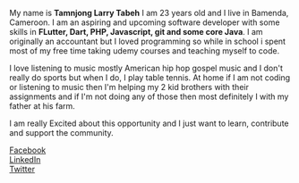 My name is **Tamnjong Larry Tabeh** I am 23 years old and I live in Bamenda, Cameroon. I am an aspiring and upcoming software developer
with some skills in **FLutter, Dart, PHP, Javascript, git and some core Java**. I am originally an accountant but I loved programming so while in school i spent most of my free time taking udemy courses and teaching myself to code.

I love listening  to music mostly American hip hop gospel music and I don't really do sports but when I do, I play table tennis. 
At home if I am not coding or listening to music then I'm helping my 2 kid brothers with their assignments and if I'm not doing any of those then most definitely I with my father at his farm.

I am really Excited about this opportunity and I just want to learn, contribute and support the community. 

[Facebook](https://web.facebook.com/tamnjong.larrytabeh/) <br>
[LinkedIn](https://www.linkedin.com/in/tamnjong-larry-55918a1b7/) <br>
[Twitter](https://twitter.com/TabehLarry)

